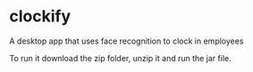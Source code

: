 # clockify
A desktop app that uses face recognition to clock in employees

To run it download the zip folder, unzip it and run the jar file.
